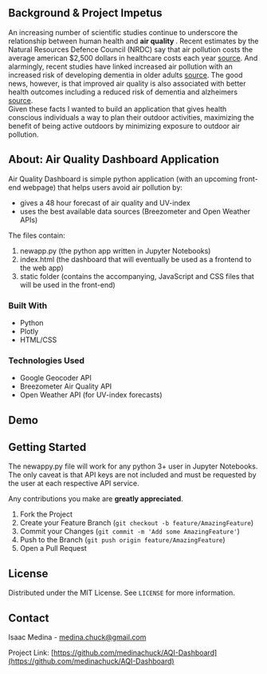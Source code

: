 <!-- Background -->
## Background & Project Impetus
  An increasing number of scientific studies continue to underscore the relationship between human health and <strong> air quality </strong>. Recent estimates by the Natural Resources Defence Council (NRDC) say that air pollution costs the average american $2,500 dollars in healthcare costs each year [source](https://www.reuters.com/business/legal/air-pollution-costs-each-american-2500-year-healthcare-study-2021-05-21/). And alarmingly, recent studies have linked increased air pollution with an increased risk of developing dementia in older adults [source](https://journals.plos.org/plosone/article?id=10.1371/journal.pone.0253253#sec012). The good news, however, is that improved air quality is also associated with better health outcomes including a reduced risk of dementia and alzheimers [source](https://www.aarp.org/health/dementia/info-2021/pollution-brain-health-connection.html). <br>   Given these facts I wanted to build an application that gives health conscious individuals a way to plan their outdoor activities, maximizing the benefit of being active outdoors by minimizing exposure to outdoor air pollution.  

<!-- ABOUT THE PROJECT -->
## About: Air Quality Dashboard Application
Air Quality Dashboard is simple python application (with an upcoming front-end webpage) that helps users avoid air pollution by:
* gives a 48 hour forecast of air quality and UV-index
* uses the best available data sources (Breezometer and Open Weather APIs) 

The files contain: 
1. newapp.py (the python app written in Jupyter Notebooks)
2. index.html (the dashboard that will eventually be used as a frontend to the web app)
3. static folder (contains the accompanying, JavaScript and CSS files that will be used in the front-end)

### Built With 

* Python
* Plotly
* HTML/CSS

### Technologies Used 

* Google Geocoder API
* Breezometer Air Quality API
* Open Weather API (for UV-index forecasts) 

<!-- Demonstration -->
## Demo

<!-- GETTING STARTED -->
## Getting Started
The newappy.py file will work for any python 3+ user in Jupyter Notebooks. The only caveat is that API keys are not included and must be requested by the user at each respective API service.

<!-- CONTRIBUTING -->
Any contributions you make are **greatly appreciated**.

1. Fork the Project
2. Create your Feature Branch (`git checkout -b feature/AmazingFeature`)
3. Commit your Changes (`git commit -m 'Add some AmazingFeature'`)
4. Push to the Branch (`git push origin feature/AmazingFeature`)
5. Open a Pull Request


<!-- LICENSE -->
## License

Distributed under the MIT License. See `LICENSE` for more information.



<!-- CONTACT -->
## Contact

Isaac Medina - medina.chuck@gmail.com

Project Link: [https://github.com/medinachuck/AQI-Dashboard](https://github.com/medinachuck/AQI-Dashboard)
